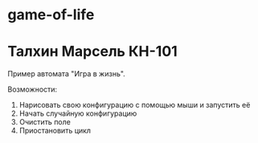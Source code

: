 # game-of-life
# Талхин Марсель КН-101

Пример автомата "Игра в жизнь".


Возможности:
1) Нарисовать свою конфигурацию с помощью мыши и запустить её
2) Начать случайную конфигурацию
3) Очистить поле
4) Приостановить цикл


